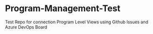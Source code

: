 # Program-Management-Test
Test Repo for connection Program Level Views using Github Issues and Azure DevOps Board
